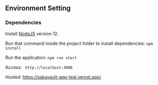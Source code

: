 ## Environment Setting

### Dependencies
<div>
	<p>Install <a href="https://nodejs.org/en/download/">NodeJS</a> version 12.</p>
	<p>Run that command inside the project folder to install dependencies: <code>npm install</code></p>
	<p>Run the application: <code>npm run start</code></p>
	<p>Access: <code> http://localhost:3000 </code></p>
	<p>Hosted: <a href="https://sakavault-app-teal.vercel.app/"> https://sakavault-app-teal.vercel.app/ </a></p>
</div>
